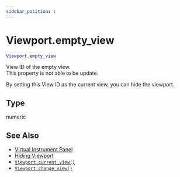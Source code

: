 ```yaml
---
sidebar_position: 1
---
```


# Viewport.empty_view
```lua
Viewport.empty_view
```
View ID of the empty view.<br/>
This property is not able to be update.

By setting this View ID as the current view, you can hide the viewport.

## Type
numeric

## See Also
- [Virtual Instrument Panel](/guide/virtual_instrument_panel)
- [Hiding Viewport](/guide/virtual_instrument_panel#hiding-viewport)
- [`Viewport.current_view()`](/libs/mapper/Viewport/Viewport_current_view)
- [`Viewport:change_view()`](/libs/mapper/Viewport/Viewport-change_view)
